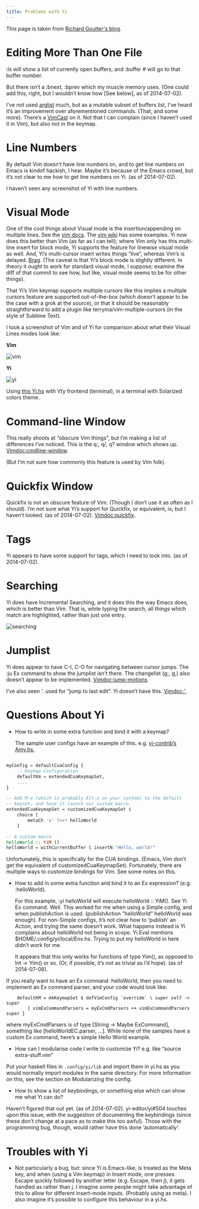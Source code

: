 ```yaml
---
title: Problems with Yi
---
```


This page is taken from [Richard Goulter's blog](http://rgoulter.com/blog/yi.html).

# Editing More Than One File

:ls will show a list of currently open buffers, and :buffer # will go to that buffer number.

But there isn’t a :bnext, :bprev which my muscle memory uses.
(One could add this, right, but I wouldn’t know how [See below], as of 2014-07-02).

I’ve not used [arglist](http://vimdoc.sourceforge.net/htmldoc/editing.html#arglist) much, but as a mutable subset of buffers list, I’ve heard it’s an improvement over aforementioned commands. (That, and some more).
There’s a [VimCast](http://vimcasts.org/episodes/meet-the-arglist/) on it.
Not that I can complain (since I haven’t used it in Vim), but also not in the keymap.

# Line Numbers

By default Vim doesn’t have line numbers on, and to get line numbers on Emacs is kindof hackish, I hear.
Maybe it’s because of the Emacs crowd, but it’s not clear to me how to get line numbers on Yi. (as of 2014-07-02).

I haven’t seen any screenshot of Yi with line numbers.

# Visual Mode

One of the cool things about Visual mode is the insertion/appending on multiple lines.
See the [vim docs](http://vimdoc.sourceforge.net/htmldoc/visual.html#v_b_I). The [vim wiki](http://vim.wikia.com/wiki/Inserting_text_in_multiple_lines) has some examples.
Yi now does this better than Vim (as far as I can tell); where Vim only has this multi-line insert for block mode, Yi supports the feature for linewise visual mode as well. And, Yi’s multi-cursor insert writes things “live”, whereas Vim’s is delayed. [Brag](https://github.com/yi-editor/yi/commit/caa06cadbdbd140dc837e042c89a972323386671). (The caveat is that Yi’s block mode is slightly different. In theory it ought to work for standard visual mode, I suppose; examine the diff of that commit to see how, but like, visual mode seems to be for other things).

That Yi’s Vim keymap supports multiple cursors like this implies a multiple cursors feature are supported out-of-the-box (which doesn’t appear to be the case with a grok at the source), or that it should be reasonably straightforward to add a plugin like terryma/vim-multiple-cursors (in the style of Sublime Text).

I took a screenshot of Vim and of Yi for comparison about what their Visual Lines modes look like:

**Vim**

![vim](http://i.imgur.com/POtRl7m.png)

**Yi**

![yi](http://i.imgur.com/0h2erqm.png)

Using [this Yi.hs](https://github.com/rgoulter/dotfiles/blob/28b9712fc66c84121eed82113ab61c66b7d699f3/yi.hs) with Vty frontend (terminal), in a terminal with Solarized colors theme.

# Command-line Window

This really shoots at “obscure Vim things”, but I’m making a list of differences I’ve noticed. This is the q:, q/, q? window which shows up. [Vimdoc:cmdline-window](http://vimdoc.sourceforge.net/htmldoc/cmdline.html#cmdline-window).

(But I’m not sure how commonly this feature is used by Vim folk).

# Quickfix Window

Quickfix is not an obscure feature of Vim. (Though I don’t use it as often as I should). I’m not sure what Yi’s support for Quickfix, or equivalent, is; but I haven’t looked. (as of 2014-07-02). [Vimdoc:quickfix](http://vimdoc.sourceforge.net/htmldoc/quickfix.html).

# Tags

Yi appears to have some support for tags, which I need to look into. (as of 2014-07-02).

# Searching

Yi does have Incremental Searching, and it does this the way Emacs does, which is better than Vim.
That is, while typing the search, all things which match are highlighted, rather than just one entry.

![searching](http://i.imgur.com/QE5fNXu.png)

# Jumplist

Yi does appear to have C-I, C-O for navigating between cursor jumps.
The :ju Ex command to show the jumplist isn’t there.
The changelist (g;, g,) also doesn’t appear to be implemented. [Vimdoc:jump-motions](http://vimdoc.sourceforge.net/htmldoc/motion.html#jump-motions)

I’ve also seen '. used for “jump to last edit”. Yi doesn’t have this.
[Vimdoc:’.](http://vimdoc.sourceforge.net/htmldoc/motion.html#'.)

# Questions About Yi

* How to write in some extra function and bind it with a keymap?

    The sample user configs have an example of this. e.g. [yi-contrib’s Amy.hs](https://github.com/yi-editor/yi/blob/master/yi-contrib/src/Yi/Config/Users/Amy.hs),

~~~ haskell

myConfig = defaultCuaConfig {
    -- Keymap Configuration
    defaultKm = extendedCuaKeymapSet,
    ....
}

-- Add M-x (which is probably Alt-x on your system) to the default
-- keyset, and have it launch our custom macro.
extendedCuaKeymapSet = customizedCuaKeymapSet $
    choice [
        metaCh 'x' ?>>! helloWorld
    ]

-- A custom macro
helloWorld :: YiM ()
helloWorld = withCurrentBuffer $ insertN "Hello, world!"

~~~

Unfortunately, this is specifically for the CUA bindings. (Emacs, Vim don’t get the equivalent of customizedCuaKeymapSet).
Fortunately, there are multiple ways to customize bindings for Vim. See some notes on this.

* How to add in some extra function and bind it to an Ex expression? (e.g. :helloWorld).

    For this example, :yi helloWorld will execute helloWorld :: YiM(). See Yi Ex command. Well. This worked for me when using a Simple config, and when publishAction is used. (publishAction "helloWorld" helloWorld was enough).
    For non-Simple configs, it’s not clear how to ‘publish’ an Action, and trying the same doesn’t work. What happens instead is Yi complains about helloWorld not being in scope. Yi.Eval mentions $HOME/.config/yi/local/Env.hs. Trying to put my helloWorld in here didn’t work for me.

    It appears that this only works for functions of type Yim(), as opposed to Int -> Yim() or so. (Or, if possible, it’s not as trivial as I’d hope). (as of 2014-07-08).

If you really want to have an Ex command :helloWorld, then you need to implement an Ex command parser, and your code would look like:

        defaultKM = mkKeymapSet $ defVimConfig `override` \ super self -> super
            { vimExCommandParsers = myExCmdParsers ++ vimExCommandParsers super }
where myExCmdParsers is of type [String -> Maybe ExCommand], something like [helloWorldEC.parser, ...]. While none of the samples have a custom Ex command, here’s a simple Hello World example.

* How can I modularise code I write to customize Yi? e.g. like “source extra-stuff.vim”

Put your haskell files in ```.config/yi/lib``` and import them in yi.hs as you would normally import modules in the same directory. For more information on this, see the section on Modularizing the config.

* How to show a list of keybindings, or something else which can show me what Yi can do?

Haven’t figured that out yet. (as of 2014-07-02).
yi-editor/yi#504 touches upon this issue, with the suggestion of documenting the keybindings (since these don’t change at a pace as to make this too awful).
Those with the programming bug, though, would rather have this done ‘automatically’.

# Troubles with Yi

* Not particularly a bug, but: since Yi is Emacs-like, <Esc> is treated as the Meta key, and when (using a Vim keymap) in Insert mode, one presses Escape quickly followed by another letter (e.g. Escape, then j), it gets handled as <M-j> rather than <Esc>j.
I imagine some people might take advantage of this to allow for different insert-mode inputs. (Probably using <Alt> as meta).
I also imagine it’s possible to configure this behaviour in a yi.hs.
